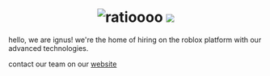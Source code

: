<h1 align="center">
 <img src="https://raw.githubusercontent.com/aljndaro/aljndaro/main/urmom.svg" alt="ratioooo" />
 <img src="https://skillicons.dev/icons?i=js,gcp,aws,nodejs,cloudflare,express,html,css,vscode,tailwind,mongodb,firebase,twitter,typescript,c#" />
</h1>
hello, we are ignus! we're the home of hiring on the roblox platform with our advanced technologies.

contact our team on our [website](https://ignusapp.com)
